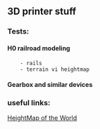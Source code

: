## 3D printer stuff

### Tests:
	
#### H0 railroad modeling
		- rails
		- terrain vi heightmap
		
#### Gearbox and similar devices
	
### useful links:

[HeightMap of the World](https://tangrams.github.io/heightmapper/#13.024/58.1857/42.1900)
